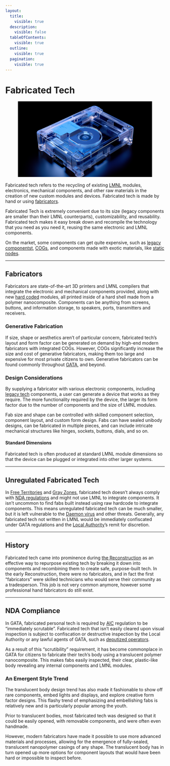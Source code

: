 ```yaml
---
layout:
  title:
    visible: true
  description:
    visible: false
  tableOfContents:
    visible: true
  outline:
    visible: true
  pagination:
    visible: true
---
```


# Fabricated Tech

<figure><img src="../../.gitbook/assets/fab.png" alt="" width="563"><figcaption></figcaption></figure>

Fabricated tech refers to the recycling of existing [LMNL](hard-code.md#lmnl) modules, electronics, mechanical components, and other raw materials in the creation of new custom modules and devices. Fabricated tech is made by hand or using [fabricators](fabricated-tech.md#fabricators).

Fabricated Tech is extremely convenient due to its size (legacy components are smaller than their LMNL counterparts), customizability, and reusability. Fabricated tech makes it easy break down and recompile the technology that you need as you need it, reusing the same electronic and LMNL components.

On the market, some components can get quite expensive, such as [legacy componentst](legacy-tech.md), [COGs](cogs.md), and components made with exotic materials, like [static nodes](statics.md#static-nodes).

***

## **Fabricators**

Fabricators are state-of-the-art 3D printers and LMNL compilers that integrate the electronic and mechanical components provided, along with new [hard coded](hard-code.md) modules, all printed inside of a hard shell made from a polymer nanocomposite. Components can be anything from screens, buttons, and information storage, to speakers, ports, transmitters and receivers.

### **Generative Fabrication**

If size, shape or aesthetics aren’t of particular concern, fabricated tech’s layout and form factor can be generated on demand by high-end modern fabricators with integrated COGs. However, COGs significantly increase the size and cost of generative fabricators, making them too large and expensive for most private citizens to own. Generative fabricators can be found commonly throughout [GATA](../../nations/gata/), and beyond.

### **Design Considerations**

By supplying a fabricator with various electronic components, including [legacy tech](legacy-tech.md) components, a user can generate a device that works as they require. The more functionality required by the device, the larger its form factor due to the number of components and the size of LMNL modules.

Fab size and shape can be controlled with skilled component selection, component layout, and custom form design. Fabs can have sealed unibody designs, can be fabricated in multiple pieces, and can include intricate mechanical structures like hinges, sockets, buttons, dials, and so on.

#### **Standard Dimensions**

Fabricated tech is often produced at standard LMNL module dimensions so that the device can be plugged or integrated into other larger systems.

***

## **Unregulated Fabricated Tech**

In [Free Territories](../../nations/free-territories/) and [Gray Zones](../../nations/gata/politics/gray-zones.md), fabricated tech doesn’t always comply with [NDA regulations](../../nations/gata/politics/new-dawn-accords.md) and might not use LMNL to integrate components. It isn’t uncommon to find fabs built instead using raw hardcode to integrate components. This means unregulated fabricated tech can be much smaller, but it is left vulnerable to the [Daemon virus](the-daemon-virus.md) and other threats. Generally, any fabricated tech not written in LMNL would be immediately confiscated under GATA regulations and the [Local Authority](../../nations/gata/law-and-order/local-authority.md)’s remit for discretion.

***

## **History**

Fabricated tech came into prominence during [the Reconstruction](../history/the-reconstruction.md) as an effective way to repurpose existing tech by breaking it down into components and recombining them to create safe, purpose-built tech. In the early Reconstruction, there were no fabricators, and in fact the first “fabricators” were skilled technicians who would serve their community as a tradesperson. This job is not very common anymore, however some professional hand fabricators do still exist.

***

## **NDA Compliance**

In GATA, fabricated personal tech is required by [AIC](../../nations/gata/institutions/atlan-information-control.md) regulation to be “immediately scrutable”. Fabricated tech that isn’t easily cleared upon visual inspection is subject to confiscation or destructive inspection by the Local Authority or any lawful agents of GATA, such as [deputized operators](../../nations/gata/enterprise/operators.md#deputized-operators).

As a result of this “scrutibility” requirement, it has become commonplace in GATA for citizens to fabricate their tech’s body using a translucent polymer nanocomposite. This makes fabs easily inspected, their clear, plastic-like body revealing any internal components and LMNL modules.

### An Emergent Style Trend

The translucent body design trend has also made it fashionable to show off rare components, embed lights and displays, and explore creative form factor designs. This flashy trend of emphasizing and embellishing fabs is relatively new and is particularly popular among the youth.

Prior to translucent bodies, most fabricated tech was designed so that it could be easily opened, with removable components, and were often even handmade.

However, modern fabricators have made it possible to use more advanced materials and processes, allowing for the emergence of fully-sealed, translucent nanopolymer casings of any shape. The translucent body has in turn opened up more options for component layouts that would have been hard or impossible to inspect before.
